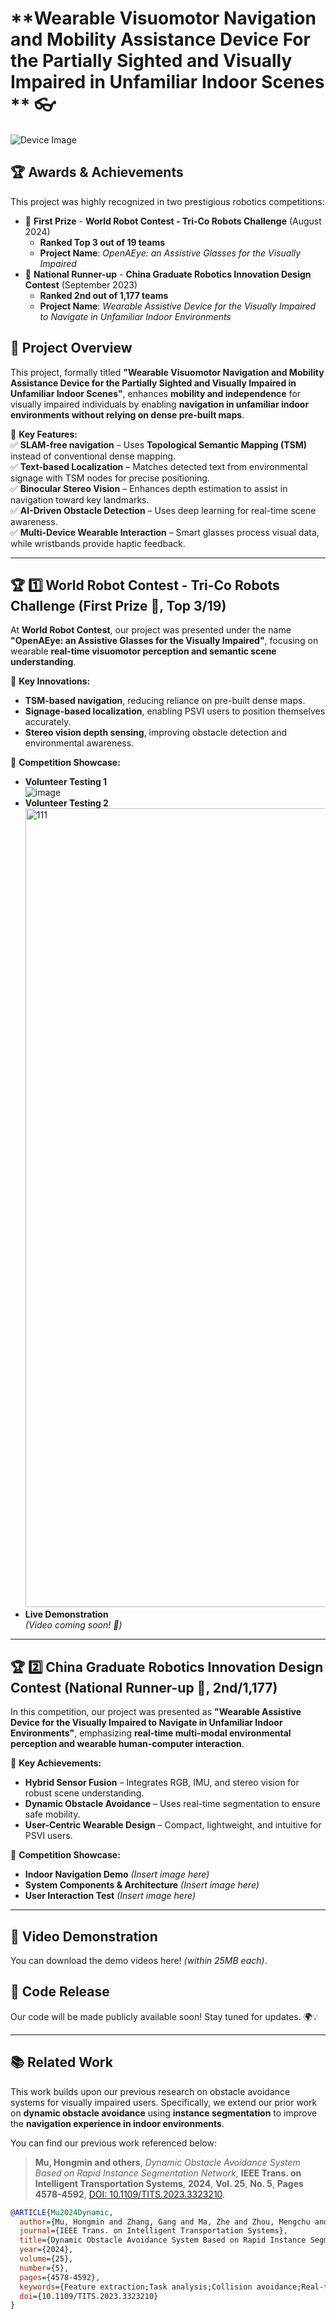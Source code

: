 # **Wearable Visuomotor Navigation and Mobility Assistance Device For the Partially Sighted and Visually Impaired in Unfamiliar Indoor Scenes ** 👓  

![Device Image](#)  <!-- Insert a relevant image of your wearable assistive device here -->

## **🏆 Awards & Achievements**  
This project was highly recognized in two prestigious robotics competitions:  

- 🥇 **First Prize** - **World Robot Contest - Tri-Co Robots Challenge** (August 2024)  
  - **Ranked Top 3 out of 19 teams**  
  - **Project Name**: *OpenAEye: an Assistive Glasses for the Visually Impaired*  
- 🥈 **National Runner-up** - **China Graduate Robotics Innovation Design Contest** (September 2023)  
  - **Ranked 2nd out of 1,177 teams**  
  - **Project Name**: *Wearable Assistive Device for the Visually Impaired to Navigate in Unfamiliar Indoor Environments*  

## **🌟 Project Overview**  
This project, formally titled **"Wearable Visuomotor Navigation and Mobility Assistance Device for the Partially Sighted and Visually Impaired in Unfamiliar Indoor Scenes"**, enhances **mobility and independence** for visually impaired individuals by enabling **navigation in unfamiliar indoor environments without relying on dense pre-built maps**.  

🚀 **Key Features:**  
✅ **SLAM-free navigation** – Uses **Topological Semantic Mapping (TSM)** instead of conventional dense mapping.  
✅ **Text-based Localization** – Matches detected text from environmental signage with TSM nodes for precise positioning.  
✅ **Binocular Stereo Vision** – Enhances depth estimation to assist in navigation toward key landmarks.  
✅ **AI-Driven Obstacle Detection** – Uses deep learning for real-time scene awareness.  
✅ **Multi-Device Wearable Interaction** – Smart glasses process visual data, while wristbands provide haptic feedback.  

---

## **🏆 1️⃣ World Robot Contest - Tri-Co Robots Challenge (First Prize 🥇, Top 3/19)**  
At **World Robot Contest**, our project was presented under the name **"OpenAEye: an Assistive Glasses for the Visually Impaired"**, focusing on wearable **real-time visuomotor perception and semantic scene understanding**.  

📌 **Key Innovations:**  
- **TSM-based navigation**, reducing reliance on pre-built dense maps.  
- **Signage-based localization**, enabling PSVI users to position themselves accurately.  
- **Stereo vision depth sensing**, improving obstacle detection and environmental awareness.  

📸 **Competition Showcase:**  
- **Volunteer Testing 1**  
  ![image](https://github.com/HongminMu/ZhuMang/assets/57067148/7820972f-91ab-4a45-aa9f-684060dc663b)  
- **Volunteer Testing 2**  
  <img width="1278" alt="111" src="https://github.com/user-attachments/assets/e6408f10-d5b1-4d98-bc37-b9c6c714f3fc">  
- **Live Demonstration**  
  *(Video coming soon! 🎥)*  

---

## **🏆 2️⃣ China Graduate Robotics Innovation Design Contest (National Runner-up 🥈, 2nd/1,177)**  
In this competition, our project was presented as **"Wearable Assistive Device for the Visually Impaired to Navigate in Unfamiliar Indoor Environments"**, emphasizing **real-time multi-modal environmental perception and wearable human-computer interaction**.  

📌 **Key Achievements:**  
- **Hybrid Sensor Fusion** – Integrates RGB, IMU, and stereo vision for robust scene understanding.  
- **Dynamic Obstacle Avoidance** – Uses real-time segmentation to ensure safe mobility.  
- **User-Centric Wearable Design** – Compact, lightweight, and intuitive for PSVI users.  

📸 **Competition Showcase:**  
- **Indoor Navigation Demo** *(Insert image here)*  
- **System Components & Architecture** *(Insert image here)*  
- **User Interaction Test** *(Insert image here)*  

---

## **🎥 Video Demonstration**  
You can download the demo videos here! *(within 25MB each)*.  

## **🚀 Code Release**  
Our code will be made publicly available soon! Stay tuned for updates. 🌍💡  

---

## **📚 Related Work**  
This work builds upon our previous research on obstacle avoidance systems for visually impaired users. Specifically, we extend our prior work on **dynamic obstacle avoidance** using **instance segmentation** to improve the **navigation experience in indoor environments**.  

You can find our previous work referenced below:  

> **Mu, Hongmin and others**, *Dynamic Obstacle Avoidance System Based on Rapid Instance Segmentation Network*, **IEEE Trans. on Intelligent Transportation Systems**, **2024**, **Vol. 25**, **No. 5**, **Pages 4578-4592**, [DOI: 10.1109/TITS.2023.3323210](https://doi.org/10.1109/TITS.2023.3323210).  

```bibtex
@ARTICLE{Mu2024Dynamic,
  author={Mu, Hongmin and Zhang, Gang and Ma, Zhe and Zhou, Mengchu and Cao, Zhengcai},
  journal={IEEE Trans. on Intelligent Transportation Systems}, 
  title={Dynamic Obstacle Avoidance System Based on Rapid Instance Segmentation Network}, 
  year={2024},
  volume={25},
  number={5},
  pages={4578-4592},
  keywords={Feature extraction;Task analysis;Collision avoidance;Real-time systems;Distance measurement;Cameras;Semantics;Obstacle avoidance;instance segmentation;mobility assistance;indoor navigation},
  doi={10.1109/TITS.2023.3323210}
}
